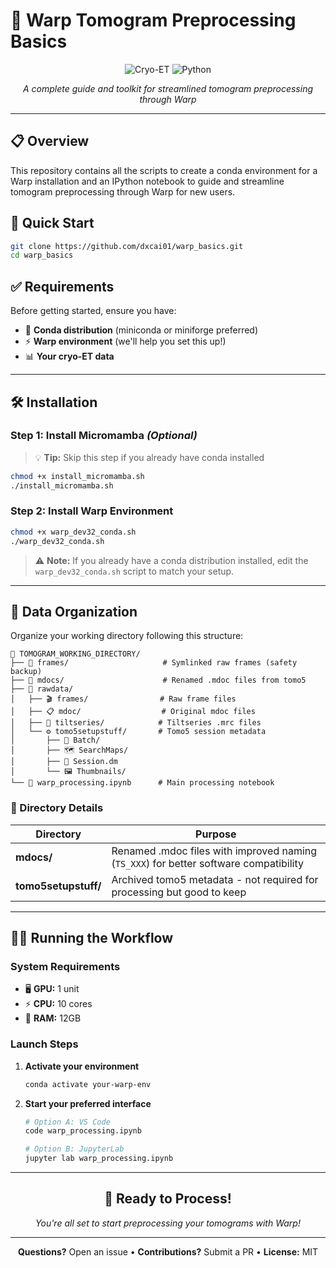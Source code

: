 # 🔬 Warp Tomogram Preprocessing Basics

<div align="center">

![Cryo-ET](https://img.shields.io/badge/Cryo--ET-Tomography-blue?style=for-the-badge)
![Python](https://img.shields.io/badge/Python-Notebook-orange?style=for-the-badge)

*A complete guide and toolkit for streamlined tomogram preprocessing through Warp*

</div>

---

## 📋 Overview

This repository contains all the scripts to create a conda environment for a Warp installation and an IPython notebook to guide and streamline tomogram preprocessing through Warp for new users.

## 🚀 Quick Start

```bash
git clone https://github.com/dxcai01/warp_basics.git
cd warp_basics
```

## ✅ Requirements

Before getting started, ensure you have:

- 🐍 **Conda distribution** (miniconda or miniforge preferred)
- ⚡ **Warp environment** (we'll help you set this up!)
- 📊 **Your cryo-ET data**

---

## 🛠️ Installation

### Step 1: Install Micromamba *(Optional)*

> 💡 **Tip:** Skip this step if you already have conda installed

```bash
chmod +x install_micromamba.sh
./install_micromamba.sh
```

### Step 2: Install Warp Environment

```bash
chmod +x warp_dev32_conda.sh
./warp_dev32_conda.sh
```

> ⚠️ **Note:** If you already have a conda distribution installed, edit the `warp_dev32_conda.sh` script to match your setup.

---

## 📁 Data Organization

Organize your working directory following this structure:

```
📂 TOMOGRAM_WORKING_DIRECTORY/
├── 🔗 frames/                     # Symlinked raw frames (safety backup)
├── 📄 mdocs/                      # Renamed .mdoc files from tomo5
├── 📂 rawdata/
│   ├── 🎬 frames/                # Raw frame files
│   ├── 📋 mdoc/                  # Original mdoc files
│   ├── 🎥 tiltseries/            # Tiltseries .mrc files
│   └── ⚙️ tomo5setupstuff/       # Tomo5 session metadata
│       ├── 📁 Batch/
│       ├── 🗺️ SearchMaps/
│       ├── 💾 Session.dm
│       └── 🖼️ Thumbnails/
└── 📓 warp_processing.ipynb      # Main processing notebook
```

### 📝 Directory Details

| Directory | Purpose |
|-----------|---------|
| **mdocs/** | Renamed .mdoc files with improved naming (`TS_XXX`) for better software compatibility |
| **tomo5setupstuff/** | Archived tomo5 metadata - not required for processing but good to keep |

---

## 🏃‍♂️ Running the Workflow

### System Requirements
- 🖥️ **GPU:** 1 unit
- ⚡ **CPU:** 10 cores  
- 💾 **RAM:** 12GB

### Launch Steps

1. **Activate your environment**
   ```bash
   conda activate your-warp-env
   ```

2. **Start your preferred interface**
   ```bash
   # Option A: VS Code
   code warp_processing.ipynb
   
   # Option B: JupyterLab
   jupyter lab warp_processing.ipynb
   ```

---

<div align="center">

## 🎉 Ready to Process!

*You're all set to start preprocessing your tomograms with Warp!*

---

**Questions?** Open an issue • **Contributions?** Submit a PR • **License:** MIT

</div>
